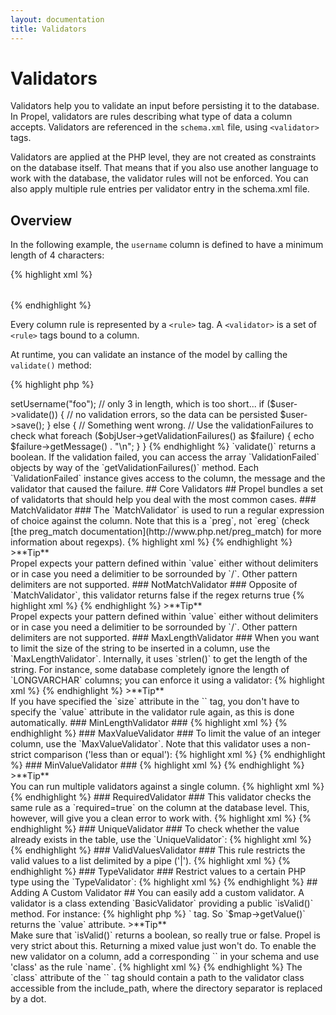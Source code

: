 ```yaml
---
layout: documentation
title: Validators
---
```


# Validators #

Validators help you to validate an input before persisting it to the database. In Propel, validators are rules describing what type of data a column accepts. Validators are referenced in the `schema.xml` file, using `<validator>` tags.

Validators are applied at the PHP level, they are not created as constraints on the database itself. That means that if you also use another language to work with the database, the validator rules will not be enforced.
You can also apply multiple rule entries per validator entry in the schema.xml file.

## Overview ##

In the following example, the `username` column is defined to have a minimum length of 4 characters:

{% highlight xml %}
<table name="user">
  <column name="id" type="INTEGER" primaryKey="true" autoIncrement="true"/>
  <column name="username" type="VARCHAR" size="34" required="true" />
  <validator column="username">
    <rule name="minLength"  value="4"  message="Username must be at least ${value} characters !" />
  </validator>
</table>
{% endhighlight %}

Every column rule is represented by a `<rule>` tag. A `<validator>` is a set of `<rule>` tags bound to a column.

At runtime, you can validate an instance of the model by calling the `validate()` method:

{% highlight php %}
<?php
$user = new User();
$user->setUsername("foo"); // only 3 in length, which is too short...
if ($user->validate()) {
  // no validation errors, so the data can be persisted
  $user->save();
} else {
  // Something went wrong.
  // Use the validationFailures to check what
  foreach ($objUser->getValidationFailures() as $failure) {
    echo $failure->getMessage() . "\n";
  }
}
{% endhighlight %}

`validate()` returns a boolean. If the validation failed, you can access the array  `ValidationFailed` objects by way of the `getValidationFailures()` method. Each `ValidationFailed` instance gives access to the column, the message and the validator that caused the failure.

## Core Validators ##

Propel bundles a set of validatorts that should help you deal with the most common cases.

### MatchValidator ###

The `MatchValidator` is used to run a regular expression of choice against the column. Note that this is a `preg`, not `ereg` (check [the preg_match documentation](http://www.php.net/preg_match) for more information about regexps).

{% highlight xml %}
<validator column="email">
  <!-- allow strings that match the email address pattern -->
  <rule
    name="match"
    value="/^([a-zA-Z0-9])+([\.a-zA-Z0-9_-])*@([a-zA-Z0-9])+(\.[a-zA-Z0-9_-]+)+$/"
    message="Please enter a valid email address." />
</validator>
{% endhighlight %}

>**Tip**<br />Propel expects your pattern defined within `value` either without delimiters or in case you need a delimitier to be sorrounded by `/`. Other pattern delimiters are not supported.

### NotMatchValidator ###

Opposite of `MatchValidator`, this validator returns false if the regex returns true

{% highlight xml %}
<column name="ISBN" type="VARCHAR" size="20" required="true" />
<validator column="ISBN">
  <!-- disallow everything that's not a digit or minus -->
  <rule
    name="notMatch"
    value="/[^\d-]+/"
    message="Please enter a valid ISBN" />
</validator>
{% endhighlight %}

>**Tip**<br />Propel expects your pattern defined within `value` either without delimiters or in case you need a delimitier to be sorrounded by `/`. Other pattern delimiters are not supported.

### MaxLengthValidator ###

When you want to limit the size of the string to be inserted in a column, use the `MaxLengthValidator`. Internally, it uses `strlen()` to get the length of the string. For instance, some database completely ignore the length of `LONGVARCHAR` columns; you can enforce it using a validator:

{% highlight xml %}
<column name="comment" type="LONGVARCHAR" required="true" />
<validator column="comment">
  <rule
    name="maxLength"
    value="1024"
    message="Comments can be no larger than ${value} in size" />
</validator>
{% endhighlight %}

>**Tip**<br />If you have specified the `size` attribute in the `<column>` tag, you don't have to specify the `value` attribute in the validator rule again, as this is done automatically.

### MinLengthValidator ###

{% highlight xml %}
<column name="username" type="VARCHAR" size="34" required="true" />
<validator column="username">
  <rule
    name="minLength"
    value="4"
    message="Username must be at least ${value} characters !" />
</validator>
{% endhighlight %}

### MaxValueValidator ###

To limit the value of an integer column, use the `MaxValueValidator`. Note that this validator uses a non-strict comparison ('less than or equal'):

{% highlight xml %}
<column name="security_level" type="INTEGER" required="true" />
<validator column="security_level">
  <rule
    name="maxValue"
    value="1000"
    message="Maximum security level is ${value} !" />
</validator>
{% endhighlight %}

### MinValueValidator ###

{% highlight xml %}
<column name="cost" type="INTEGER" required="true" />
<validator column="cost">
  <rule
    name="minValue"
    value="0"
    message="Products can cost us negative $ can they?" />
</validator>
{% endhighlight %}

>**Tip**<br />You can run multiple validators against a single column.

{% highlight xml %}
<column name="security_level" type="INTEGER" required="true" default="10" />
<validator column="security_level" translate="none">
  <rule
    name="minValue"
    value="0"
    message="Invalid security level, range: 0-10" />
  <rule
    name="maxValue"
    value="10"
    message="Invalid security level, range: 0-10" />
</validator>
{% endhighlight %}

### RequiredValidator ###

This validator checks the same rule as a `required=true` on the column at the database level. This, however, will give you a clean error to work with.

{% highlight xml %}
<column name="username" type="VARCHAR" size="25" required="true" />
<validator column="username">
  <rule
    name="required"
    message="Username is required." />
</validator>
{% endhighlight %}

### UniqueValidator ###

To check whether the value already exists in the table, use the `UniqueValidator`:

{% highlight xml %}
<column name="username" type="VARCHAR" size="25" required="true" />
<validator column="username">
  <rule
    name="unique"
    message="Username already exists !" />
</validator>
{% endhighlight %}

### ValidValuesValidator ###

This rule restricts the valid values to a list delimited by a pipe ('|').

{% highlight xml %}
<column name="address_type" type="VARCHAR" required="true" default="delivery" />
<validator column="address_type">
  <rule
    name="validValues"
    value="account|delivery"
    message="Please select a valid address type." />
</validator>
{% endhighlight %}

### TypeValidator ###

Restrict values to a certain PHP type using the `TypeValidator`:

{% highlight xml %}
<column name="username" type="VARCHAR" size="25" required="true" />
<validator column="username">
  <rule
    name="type"
    value="string"
    message="Username must be a string" />
</validator>
{% endhighlight %}

## Adding A Custom Validator ##

You can easily add a custom validator. A validator is a class extending `BasicValidator` providing a public `isValid()` method. For instance:

{% highlight php %}
<?php
require_once 'propel/validator/BasicValidator.php';

/**
 * A simple validator for email fields.
 *
 * @package propel.validator
 */
class EmailValidator implements BasicValidator
{
  public function isValid(ValidatorMap $map, $str)
  {
    return preg_match('/^([^@\s]+)@((?:[-a-z0-9]+\.)+[a-z]{2,})$/i', $str) !== 0;
  }
}
{% endhighlight %}

The `ValidatorMap` instance passed as parameter gives you access to the rules attribute as defined in the `<rule>` tag. So `$map->getValue()` returns the `value` attribute.

>**Tip**<br />Make sure that `isValid()` returns a boolean, so really true or false. Propel is very strict about this. Returning a mixed value just won't do.

To enable the new validator on a column, add a corresponding `<rule>` in your schema and use 'class' as the rule `name`.

{% highlight xml %}
<validator column="<column_name>">
  <rule name="class" class="my.dir.EmailValidator" message="Invalid e-mail address!" />
</validator>
{% endhighlight %}

The `class` attribute of the `<rule>` tag should contain a path to the validator class accessible from the include_path, where the directory separator is replaced by a dot.
